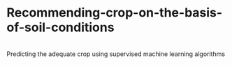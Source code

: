 # Recommending-crop-on-the-basis-of-soil-conditions
<br> Predicting the adequate crop using supervised machine learning algorithms </br>
